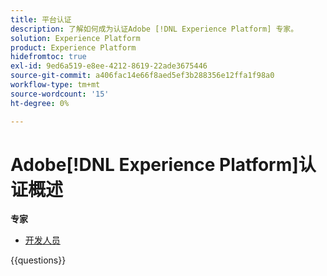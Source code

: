 ```yaml
---
title: 平台认证
description: 了解如何成为认证Adobe [!DNL Experience Platform] 专家。
solution: Experience Platform
product: Experience Platform
hidefromtoc: true
exl-id: 9ed6a519-e8ee-4212-8619-22ade3675446
source-git-commit: a406fac14e66f8aed5ef3b288356e12ffa1f98a0
workflow-type: tm+mt
source-wordcount: '15'
ht-degree: 0%

---
```


# Adobe[!DNL Experience Platform]认证概述

**专家**

* [开发人员](/help/certifications/aep/aep-e-foundations.md) <!--AD0-E601-->

{{questions}}

